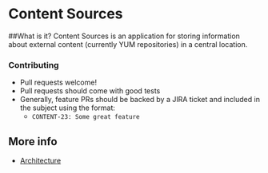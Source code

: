 # Content Sources

##What is it?
Content Sources is an application for storing information about external content (currently YUM repositories) in a central location.

### Contributing
 * Pull requests welcome!
 * Pull requests should come with good tests
 * Generally, feature PRs should be backed by a JIRA ticket and included in the subject using the format:
   * `CONTENT-23: Some great feature`
 
## More info
 * [Architecture](docs/architecture.md)